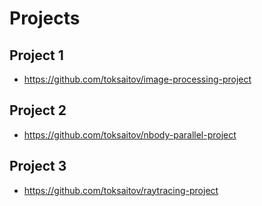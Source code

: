 # Projects

## Project 1

* <https://github.com/toksaitov/image-processing-project>

## Project 2

* <https://github.com/toksaitov/nbody-parallel-project>

## Project 3

* <https://github.com/toksaitov/raytracing-project>

